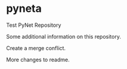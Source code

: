 # pyneta
Test PyNet Repository

Some additional information on this repository.

Create a merge conflict.

More changes to readme.
